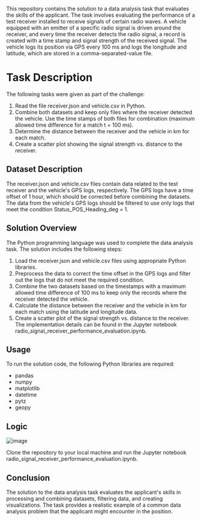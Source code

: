 This repository contains the solution to a data analysis task that evaluates the skills of the applicant. The task involves evaluating the performance of a test receiver installed to receive signals of certain radio waves. A vehicle equipped with an emitter of a specific radio signal is driven around the receiver, and every time the receiver detects the radio signal, a record is created with a time stamp and signal strength of the received signal. The vehicle logs its position via GPS every 100 ms and logs the longitude and latitude, which are stored in a comma-separated-value file.

# Task Description

The following tasks were given as part of the challenge:

1. Read the file receiver.json and vehicle.csv in Python.
2. Combine both datasets and keep only files where the receiver detected the vehicle. Use the time stamps of both files for combination (maximum allowed time difference for a match t = 100 ms).
3. Determine the distance between the receiver and the vehicle in km for each match.
4. Create a scatter plot showing the signal strength vs. distance to the receiver.

## Dataset Description

The receiver.json and vehicle.csv files contain data related to the test receiver and the vehicle's GPS logs, respectively. The GPS logs have a time offset of 1 hour, which should be corrected before combining the datasets. The data from the vehicle's GPS logs should be filtered to use only logs that meet the condition Status_POS_Heading_deg = 1.

## Solution Overview

The Python programming language was used to complete the data analysis task. The solution includes the following steps:

1. Load the receiver.json and vehicle.csv files using appropriate Python libraries. 
2. Preprocess the data to correct the time offset in the GPS logs and filter out the logs that do not meet the required condition.
3. Combine the two datasets based on the timestamps with a maximum allowed time difference of 100 ms to keep only the records where the receiver detected the vehicle.
4. Calculate the distance between the receiver and the vehicle in km for each match using the latitude and longitude data.
5. Create a scatter plot of the signal strength vs. distance to the receiver.
The implementation details can be found in the Jupyter notebook radio_signal_receiver_performance_evaluation.ipynb.

## Usage
To run the solution code, the following Python libraries are required:

* pandas
* numpy
* matplotlib
* datetime
* pytz
* geopy

## Logic

![image](https://user-images.githubusercontent.com/61086577/229110487-1a767d00-aa84-4b4f-b0eb-ac572bd30493.png)


Clone the repository to your local machine and run the Jupyter notebook radio_signal_receiver_performance_evaluation.ipynb.

## Conclusion
The solution to the data analysis task evaluates the applicant's skills in processing and combining datasets, filtering data, and creating visualizations. The task provides a realistic example of a common data analysis problem that the applicant might encounter in the position.



